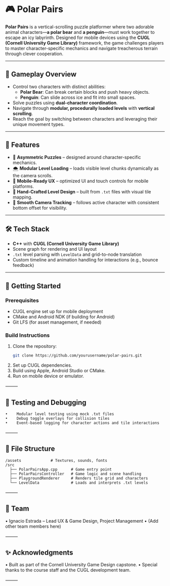 # 🎮 Polar Pairs

**Polar Pairs** is a vertical-scrolling puzzle platformer where two adorable animal characters—**a polar bear** and **a penguin**—must work together to escape an icy labyrinth. Designed for mobile devices using the **CUGL (Cornell University Game Library)** framework, the game challenges players to master character-specific mechanics and navigate treacherous terrain through clever cooperation.

---

## 🧩 Gameplay Overview

- Control two characters with distinct abilities:
  - **Polar Bear**: Can break certain blocks and push heavy objects.
  - **Penguin**: Can slide across ice and fit into small spaces.
- Solve puzzles using **dual-character coordination**.
- Navigate through **modular, procedurally loaded levels** with **vertical scrolling**.
- Reach the goal by switching between characters and leveraging their unique movement types.

---

## 🔧 Features

- 🧠 **Asymmetric Puzzles** – designed around character-specific mechanics.
- 🌨️ **Modular Level Loading** – loads visible level chunks dynamically as the camera scrolls.
- 📱 **Mobile-Ready UX** – optimized UI and touch controls for mobile platforms.
- 🎨 **Hand-Crafted Level Design** – built from `.txt` files with visual tile mapping.
- 📸 **Smooth Camera Tracking** – follows active character with consistent bottom offset for visibility.

---

## 🛠️ Tech Stack

- **C++** with **CUGL (Cornell University Game Library)**
- Scene graph for rendering and UI layout
- `.txt` level parsing with `LevelData` and grid-to-node translation
- Custom timeline and animation handling for interactions (e.g., bounce feedback)

---

## 🚀 Getting Started

### Prerequisites

- CUGL engine set up for mobile deployment
- CMake and Android NDK (if building for Android)
- Git LFS (for asset management, if needed)

### Build Instructions

1. Clone the repository:
   ```bash
   git clone https://github.com/yourusername/polar-pairs.git
    ```
2.    Set up CUGL dependencies.
3.    Build using Apple, Android Studio or CMake.
4.    Run on mobile device or emulator.

⸻

## 🧪 Testing and Debugging
    •    Modular level testing using mock .txt files
    •    Debug toggle overlays for collision tiles
    •    Event-based logging for character actions and tile interactions

⸻

## 📁 File Structure
```
/assets             # Textures, sounds, fonts
/src
  ├── PolarPairsApp.cpp      # Game entry point
  ├── PolarPairsController   # Game logic and scene handling
  ├── PlaygroundRenderer     # Renders tile grid and characters
  └── LevelData              # Loads and interprets .txt levels
```

⸻

## 👥 Team
  •    Ignacio Estrada – Lead UX & Game Design, Project Management
  •    (Add other team members here)

⸻

## ✨ Acknowledgments
  •    Built as part of the Cornell University Game Design capstone.
  •    Special thanks to the course staff and the CUGL development team.

⸻
